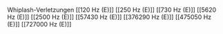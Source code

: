 Whiplash-Verletzungen
[[120 Hz (E)]]
[[250 Hz (E)]]
[[730 Hz (E)]]
[[5620 Hz (E)]]
[[2500 Hz (E)]]
[[57430 Hz (E)]]
[[376290 Hz (E)]]
[[475050 Hz (E)]]
[[727000 Hz (E)]]